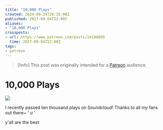 ```yaml
---
title: "10,000 Plays"
created: 2024-09-24T20:35:08Z
published: 2017-09-04T22:00Z
aliases:
- "10,000 Plays"
crossposts:
- url: https://www.patreon.com/posts/14184869
  time: 2017-09-04T22:00Z
tags:
- patreon
---
```


> [!info]
> This post was originally intended for a [Patreon](../tags/patreon.md) audience.

# 10,000 Plays

![](201709042200-soundcloud.png)

I recently passed ten thousand plays on Soundcloud! Thanks to all my fans out there~ ' u '

y'all are the best
